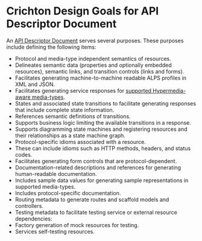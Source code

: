 # Crichton Design Goals for API Descriptor Document

An [API Descriptor Document](descriptors_document.md) serves several purposes. These purposes include defining the following items:

- Protocol and media-type independent semantics of resources.
 - Delineates semantic data (properties and optionally embedded resources), semantic links, and transition controls 
  (links and forms).
 - Facilitates generating machine-to-machine readable ALPS profiles in XML and JSON.
 - Facilitates generating service responses for [supported Hypermedia-aware media-types](doc/media_type.md).
- States and associated state transitions to facilitate generating responses that include complete state 
information.
 - References semantic definitions of transitions.
 - Supports business logic limiting the available transitions in a response.
 - Supports diagramming state machines and registering resources and their relationships as a state machine graph.
- Protocol-specific idioms associated with a resource.
 - These can include idioms such as HTTP methods, headers, and status codes. 
 - Facilitates generating form controls that are protocol-dependent.
- Documentation-related descriptions and references for generating human-readable documentation.
 - Includes sample data values for generating sample representations in supported media-types.
 - Includes protocol-specific documentation.
- Routing metadata to generate routes and scaffold models and controllers.
- Testing metadata to facilitate testing service or external resource dependencies:
 - Factory generation of mock resources for testing.
 - Services self-testing resources.
 
